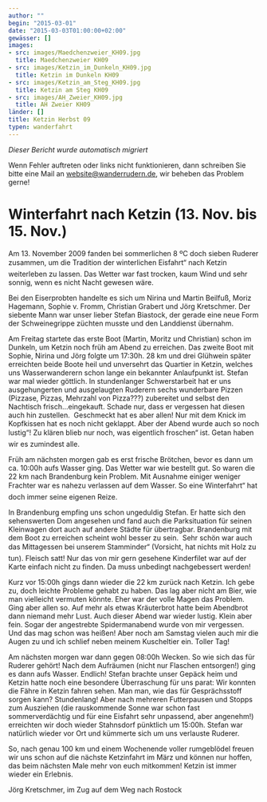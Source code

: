```yaml
---
author: ""
begin: "2015-03-01"
date: "2015-03-03T01:00:00+02:00"
gewässer: []
images:
- src: images/Maedchenzweier_KH09.jpg
  title: Maedchenzweier KH09
- src: images/Ketzin_im_Dunkeln_KH09.jpg
  title: Ketzin im Dunkeln KH09
- src: images/Ketzin_am_Steg_KH09.jpg
  title: Ketzin am Steg KH09
- src: images/AH_Zweier_KH09.jpg
  title: AH Zweier KH09
länder: []
title: Ketzin Herbst 09
typen: wanderfahrt
---
```



*Dieser Bericht wurde automatisch migriert*

Wenn Fehler auftreten oder links nicht funktionieren, dann schreiben Sie bitte eine Mail an website@wanderrudern.de, wir beheben das Problem gerne!



# Winterfahrt nach Ketzin (13. Nov. bis 15. Nov.)


Am 13. November 2009 fanden bei sommerlichen 8 ºC doch sieben Ruderer zusammen, um die Tradition der winterlichen Eisfahrt“ nach Ketzin weiterleben zu lassen. Das Wetter war fast trocken, kaum Wind und sehr sonnig, wenn es nicht Nacht gewesen wäre.

Bei den Eiserprobten handelte es sich um Nirina und Martin Beilfuß, Moriz Hagemann, Sophie v. Fromm, Christian Grabert und Jörg Kretschmer. Der siebente Mann war unser lieber Stefan Biastock, der gerade eine neue Form der Schweinegrippe züchten musste und den Landdienst übernahm.

Am Freitag startete das erste Boot (Martin, Moritz und Christian) schon im Dunkeln, um Ketzin noch früh am Abend zu erreichen. Das zweite Boot mit Sophie, Nirina und Jörg folgte um 17:30h. 28 km und drei Glühwein später erreichten beide Boote heil und unversehrt das Quartier in Ketzin, welches uns Wasserwanderern schon lange ein bekannter Anlaufpunkt ist. Stefan war mal wieder göttlich. In stundenlanger Schwerstarbeit hat er uns ausgehungerten und ausgelaugten Ruderern sechs wunderbare Pizzen (Pizzase, Pizzas, Mehrzahl von Pizza???) zubereitet und selbst den Nachtisch frisch…eingekauft. Schade nur, dass er vergessen hat diesen auch hin zustellen.  Geschmeckt hat es aber allen! Nur mit dem Knick im Kopfkissen hat es noch nicht geklappt. Aber der Abend wurde auch so noch lustig“! Zu klären blieb nur noch, was eigentlich froschen“ ist. Getan haben wir es zumindest alle.

Früh am nächsten morgen gab es erst frische Brötchen, bevor es dann um ca. 10:00h aufs Wasser ging. Das Wetter war wie bestellt gut. So waren die 22 km nach Brandenburg kein Problem. Mit Ausnahme einiger weniger Frachter war es nahezu verlassen auf dem Wasser. So eine Winterfahrt“ hat doch immer seine eigenen Reize.

In Brandenburg empfing uns schon ungeduldig Stefan. Er hatte sich den sehenswerten Dom angesehen und fand auch die Parksituation für seinen Kleinwagen dort auch auf andere Städte für übertragbar. Brandenburg mit dem Boot zu erreichen scheint wohl besser zu sein.  Sehr schön war auch das Mittagessen bei unserem Stamminder“ (Vorsicht, hat nichts mit Holz zu tun). Fleisch satt! Nur das von mir gern gesehene Kinderfilet war auf der Karte einfach nicht zu finden. Da muss unbedingt nachgebessert werden!

Kurz vor 15:00h gings dann wieder die 22 km zurück nach Ketzin. Ich gebe zu, doch leichte Probleme gehabt zu haben. Das lag aber nicht am Bier, wie man vielleicht vermuten könnte. Eher war der volle Magen das Problem. Ging aber allen so. Auf mehr als etwas Kräuterbrot hatte beim Abendbrot dann niemand mehr Lust. Auch dieser Abend war wieder lustig. Klein aber fein. Sogar der angestrebte Spidermanabend wurde von mir vergessen. Und das mag schon was heißen! Aber noch am Samstag vielen auch mir die Augen zu und ich schlief neben meinem Kuscheltier ein. Toller Tag!

Am nächsten morgen war dann gegen 08:00h Wecken. So wie sich das für Ruderer gehört! Nach dem Aufräumen (nicht nur Flaschen entsorgen!) ging es dann aufs Wasser. Endlich! Stefan brachte unser Gepäck heim und Ketzin hatte noch eine besondere Überraschung für uns parat: Wir konnten die Fähre in Ketzin fahren sehen. Man man, wie das für Gesprächsstoff sorgen kann? Stundenlang! Aber nach mehreren Futterpausen und Stopps zum Ausziehen (die rauskommende Sonne war schon fast sommerverdächtig und für eine Eisfahrt sehr unpassend, aber angenehm!) erreichten wir doch wieder Stahnsdorf pünktlich um 15:00h. Stefan war natürlich wieder vor Ort und kümmerte sich um uns verlauste Ruderer.

So, nach genau 100 km und einem Wochenende voller rumgeblödel freuen wir uns schon auf die nächste Ketzinfahrt im März und können nur hoffen, das beim nächsten Male mehr von euch mitkommen! Ketzin ist immer wieder ein Erlebnis.

Jörg Kretschmer, im Zug auf dem Weg nach Rostock
